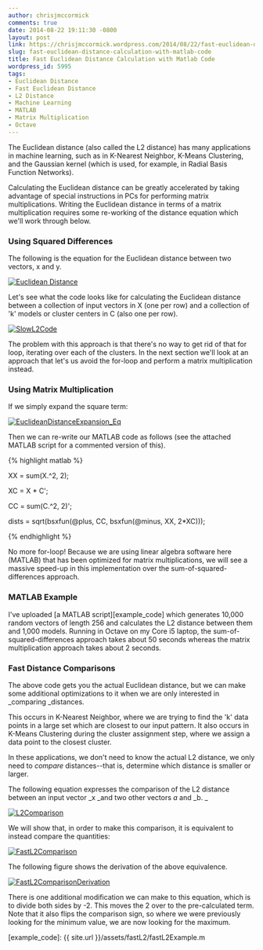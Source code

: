 ```yaml
---
author: chrisjmccormick
comments: true
date: 2014-08-22 19:11:30 -0800
layout: post
link: https://chrisjmccormick.wordpress.com/2014/08/22/fast-euclidean-distance-calculation-with-matlab-code/
slug: fast-euclidean-distance-calculation-with-matlab-code
title: Fast Euclidean Distance Calculation with Matlab Code
wordpress_id: 5995
tags:
- Euclidean Distance
- Fast Euclidean Distance
- L2 Distance
- Machine Learning
- MATLAB
- Matrix Multiplication
- Octave
---
```


The Euclidean distance (also called the L2 distance) has many applications in machine learning, such as in K-Nearest Neighbor, K-Means Clustering, and the Gaussian kernel (which is used, for example, in Radial Basis Function Networks).

Calculating the Euclidean distance can be greatly accelerated by taking advantage of special instructions in PCs for performing matrix multiplications. Writing the Euclidean distance in terms of a matrix multiplication requires some re-working of the distance equation which we'll work through below.


### Using Squared Differences


The following is the equation for the Euclidean distance between two vectors, x and y.

[![Euclidean Distance](http://chrisjmccormick.files.wordpress.com/2014/07/euclidean-distance.png)](http://chrisjmccormick.files.wordpress.com/2014/07/euclidean-distance.png)

Let's see what the code looks like for calculating the Euclidean distance between a collection of input vectors in X (one per row) and a collection of 'k' models or cluster centers in C (also one per row).

[![SlowL2Code](http://chrisjmccormick.files.wordpress.com/2014/08/slowl2code.png)](https://chrisjmccormick.files.wordpress.com/2014/08/slowl2code.png)

The problem with this approach is that there's no way to get rid of that for loop, iterating over each of the clusters. In the next section we'll look at an approach that let's us avoid the for-loop and perform a matrix multiplication instead.


### Using Matrix Multiplication


If we simply expand the square term:

[![EuclideanDistanceExpansion_Eq](http://chrisjmccormick.files.wordpress.com/2014/08/euclideandistanceexpansion_eq.png)](https://chrisjmccormick.files.wordpress.com/2014/08/euclideandistanceexpansion_eq.png)



Then we can re-write our MATLAB code as follows (see the attached MATLAB script for a commented version of this).

{% highlight matlab %}

XX = sum(X.^2, 2);

XC = X * C';

CC = sum(C.^2, 2)';

dists = sqrt(bsxfun(@plus, CC, bsxfun(@minus, XX, 2*XC)));

{% endhighlight %}

No more for-loop! Because we are using linear algebra software here (MATLAB) that has been optimized for matrix multiplications, we will see a massive speed-up in this implementation over the sum-of-squared-differences approach.


### MATLAB Example


I've uploaded [a MATLAB script][example_code] which generates 10,000 random vectors of length 256 and calculates the L2 distance between them and 1,000 models. Running in Octave on my Core i5 laptop, the sum-of-squared-differences approach takes about 50 seconds whereas the matrix multiplication approach takes about 2 seconds.


### Fast Distance Comparisons


The above code gets you the actual Euclidean distance, but we can make some additional optimizations to it when we are only interested in _comparing _distances.

This occurs in K-Nearest Neighbor, where we are trying to find the 'k' data points in a large set which are closest to our input pattern. It also occurs in K-Means Clustering during the cluster assignment step, where we assign a data point to the closest cluster.

In these applications, we don't need to know the actual L2 distance, we only need to _compare_ distances--that is, determine which distance is smaller or larger.

The following equation expresses the comparison of the L2 distance between an input vector _x _and two other vectors _a_ and _b. _

[![L2Comparison](http://chrisjmccormick.files.wordpress.com/2014/08/l2comparison.png)](https://chrisjmccormick.files.wordpress.com/2014/08/l2comparison.png)

We will show that, in order to make this comparison, it is equivalent to instead compare the quantities:

[![FastL2Comparison](http://chrisjmccormick.files.wordpress.com/2014/08/fastl2comparison.png)](https://chrisjmccormick.files.wordpress.com/2014/08/fastl2comparison.png)

The following figure shows the derivation of the above equivalence.

[![FastL2ComparisonDerivation](http://chrisjmccormick.files.wordpress.com/2014/08/fastl2comparisonderivation.png)](https://chrisjmccormick.files.wordpress.com/2014/08/fastl2comparisonderivation.png)

There is one additional modification we can make to this equation, which is to divide both sides by -2. This moves the 2 over to the pre-calculated term. Note that it also flips the comparison sign, so where we were previously looking for the minimum value, we are now looking for the maximum.

[example_code]: {{ site.url }}/assets/fastL2/fastL2Example.m